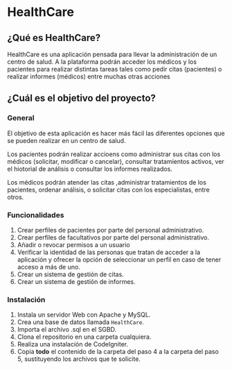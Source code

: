 # HealthCare

## ¿Qué es HealthCare?
HealthCare es una aplicación pensada para llevar la administración de un centro de salud. A la plataforma podrán acceder los médicos y los pacientes para realizar distintas tareas tales como pedir citas (pacientes) o realizar informes (médicos) entre muchas otras acciones

## ¿Cuál es el objetivo del proyecto?

### General
El objetivo de esta aplicación es hacer más fácil las diferentes opciones que se pueden realizar en un centro de salud.

Los pacientes podrán realizar accioens como administrar sus citas con los médicos (solicitar, modificar o cancelar), consultar tratamientos activos, ver el hiotorial de análisis o consultar los informes realizados.

Los médicos podrán atender las citas ,administrar tratamientos de los pacientes, ordenar análisis, o solicitar citas con los especialistas, entre otros.

### Funcionalidades

1. Crear perfiles de pacientes por parte del personal administrativo.
2. Crear perfiles de facultativos por parte del personal administrativo. 
3. Añadir o revocar permisos a un usuario
4. Verificar la identidad de las personas que tratan de acceder a la aplicación y ofrecer la opción de seleccionar un perfil en caso de tener acceso a más de uno.
5. Crear un sistema de gestión de citas.
6. Crear un sistema de gestión de informes.

### Instalación

1. Instala un servidor Web con Apache y MySQL.
2. Crea una base de datos llamada `HealthCare`. 
3. Importa el archivo .sql en el SGBD.
4. Clona el repositorio en una carpeta cualquiera.
5. Realiza una instalación de CodeIgniter.
6. Copia **todo** el contenido de la carpeta del paso 4 a la carpeta del paso 5, sustituyendo los archivos que te solicite.
